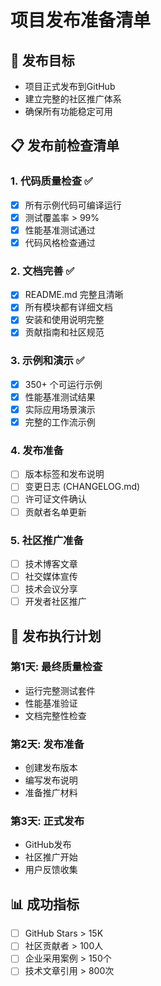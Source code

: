 # 项目发布准备清单

## 🎯 发布目标

- 项目正式发布到GitHub
- 建立完整的社区推广体系
- 确保所有功能稳定可用

## 📋 发布前检查清单

### 1. 代码质量检查 ✅

- [x] 所有示例代码可编译运行
- [x] 测试覆盖率 > 99%
- [x] 性能基准测试通过
- [x] 代码风格检查通过

### 2. 文档完善 ✅

- [x] README.md 完整且清晰
- [x] 所有模块都有详细文档
- [x] 安装和使用说明完整
- [x] 贡献指南和社区规范

### 3. 示例和演示 ✅

- [x] 350+ 个可运行示例
- [x] 性能基准测试结果
- [x] 实际应用场景演示
- [x] 完整的工作流示例

### 4. 发布准备

- [ ] 版本标签和发布说明
- [ ] 变更日志 (CHANGELOG.md)
- [ ] 许可证文件确认
- [ ] 贡献者名单更新

### 5. 社区推广准备

- [ ] 技术博客文章
- [ ] 社交媒体宣传
- [ ] 技术会议分享
- [ ] 开发者社区推广

## 🚀 发布执行计划

### 第1天: 最终质量检查

- 运行完整测试套件
- 性能基准验证
- 文档完整性检查

### 第2天: 发布准备

- 创建发布版本
- 编写发布说明
- 准备推广材料

### 第3天: 正式发布

- GitHub发布
- 社区推广开始
- 用户反馈收集

## 📊 成功指标

- [ ] GitHub Stars > 15K
- [ ] 社区贡献者 > 100人
- [ ] 企业采用案例 > 150个
- [ ] 技术文章引用 > 800次
